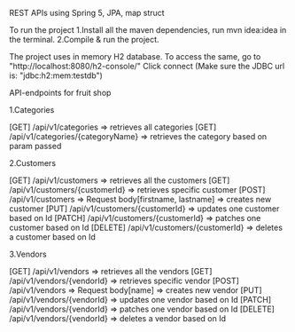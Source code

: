 REST APIs using Spring 5, JPA, map struct

To run the project 
1.Install all the maven dependencies, run  mvn idea:idea in the terminal.
2.Compile & run the project.



The project uses in memory H2 database. To access
the same, go to "http://localhost:8080/h2-console/"
Click connect (Make sure the JDBC url is: "jdbc:h2:mem:testdb")

API-endpoints for fruit shop

1.Categories

[GET] /api/v1/categories => retrieves all categories
[GET] /api/v1/categories/{categoryName} => retrieves the category based on param passed

2.Customers

[GET] /api/v1/customers => retrieves all the customers
[GET] /api/v1/customers/{customerId} => retrieves specific customer
[POST]   /api/v1/customers => Request body[firstname, lastname] => creates new customer
[PUT]    /api/v1/customers/{customerId} => updates one customer based on Id
[PATCH]  /api/v1/customers/{customerId} => patches one customer based on Id
[DELETE] /api/v1/customers/{customerId} => deletes a customer based on Id

3.Vendors

[GET] /api/v1/vendors => retrieves all the vendors
[GET] /api/v1/vendors/{vendorId} => retrieves specific vendor
[POST]   /api/v1/vendors => Request body[name] => creates new vendor
[PUT]    /api/v1/vendors/{vendorId} => updates one vendor based on Id
[PATCH]  /api/v1/vendors/{vendorId} => patches one vendor based on Id
[DELETE] /api/v1/vendors/{vendorId} => deletes a vendor based on Id




